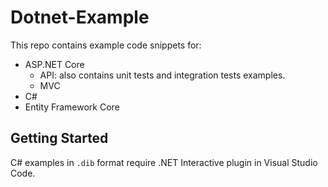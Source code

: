 # Dotnet-Example

This repo contains example code snippets for:

- ASP.NET Core
  - API: also contains unit tests and integration tests examples.
  - MVC
- C#
- Entity Framework Core


## Getting Started

C# examples in `.dib` format require .NET Interactive plugin in Visual Studio Code.
